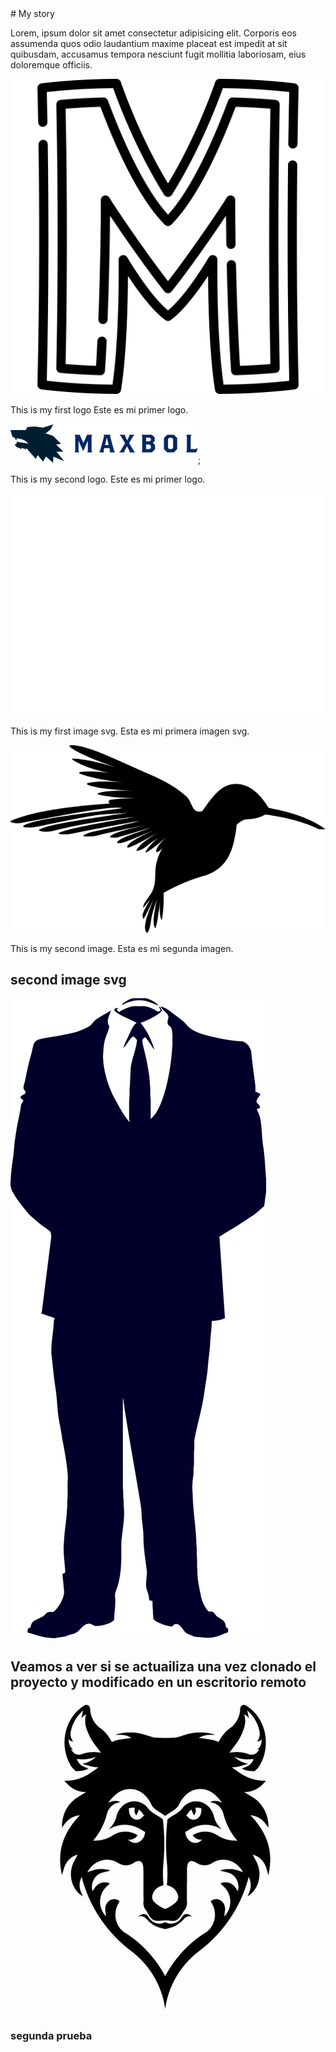 </style>
# My story

Lorem, ipsum dolor sit amet consectetur adipisicing elit. Corporis eos assumenda quos odio laudantium maxime placeat est impedit at sit quibusdam, accusamus tempora nesciunt fugit mollitia laboriosam, eius doloremque officiis.

![icon1](./imagines/Icono_M.png)

This is my first logo
Este es mi primer logo.

![icon2](./imagines/MAXBOL.png);

This is my second logo.
Este es mi primer logo.


![icon3](./imagines/elephant_silhouet.svg)

This is my first image svg.
Esta es mi primera imagen svg.


![icon4](./imagines/colibri.png)

This is my second image.
Esta es mi segunda imagen.

## second image svg

![icono5](./imagines/anonymous.svg)


## Veamos a ver si se actuailiza una vez clonado el proyecto y modificado en un escritorio remoto

![icono6](./imagines/wolves-head.jpg)

### segunda prueba 
